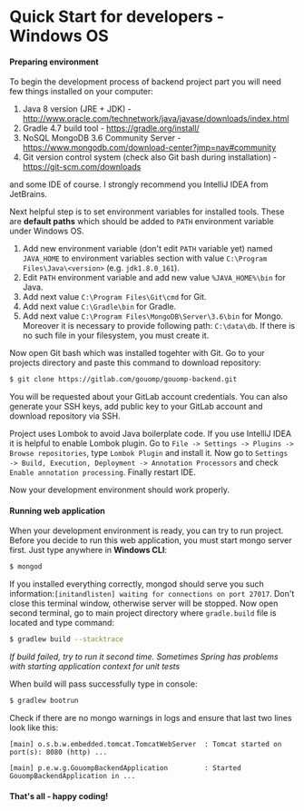 # Quick Start for developers - Windows OS

#### Preparing environment

To begin the development process of backend project part you will need few things installed on your computer:
1. Java 8 version (JRE + JDK) - http://www.oracle.com/technetwork/java/javase/downloads/index.html
2. Gradle 4.7 build tool - https://gradle.org/install/
3. NoSQL MongoDB 3.6 Community Server - https://www.mongodb.com/download-center?jmp=nav#community 
4. Git version control system (check also Git bash during installation) - https://git-scm.com/downloads

and some IDE of course. I strongly recommend you IntelliJ IDEA from JetBrains.

Next helpful step is to set environment variables for installed tools. These are **default paths** which should be added to `PATH` environment variable under Windows OS. 
1. Add new environment variable (don't edit `PATH` variable yet) named `JAVA_HOME` to environment variables section with value `C:\Program Files\Java\<version>` (e.g. `jdk1.8.0_161`).
2. Edit `PATH` environment variable and add new value `%JAVA_HOME%\bin` for Java.
2. Add next value `C:\Program Files\Git\cmd` for Git.
4. Add next value `C:\Gradle\bin` for Gradle.
5. Add next value `C:\Program Files\MongoDB\Server\3.6\bin` for Mongo. Moreover it is necessary to provide following path: `C:\data\db`. If there is no such file in your filesystem, you must create it.

Now open Git bash which was installed togehter with Git. Go to your projects directory and paste this command to download repository:
```sh
$ git clone https://gitlab.com/gouomp/gouomp-backend.git
```
You will be requested about your GitLab account credentials. You can also generate your SSH keys, add public key to your GitLab account and download repository via SSH. 

Project uses Lombok to avoid Java boilerplate code. If you use IntelliJ IDEA it is helpful to enable Lombok plugin. Go to `File -> Settings -> Plugins -> Browse repositories`, type `Lombok Plugin` and install it. Now go to `Settings -> Build, Execution, Deployment -> Annotation Processors` and check `Enable annotation processing`. Finally restart IDE.

Now your development environment should work properly.

#### Running web application
When your development environment is ready, you can try to run project. Before you decide to run this web application, you must start mongo server first. Just type anywhere in **Windows CLI**:
```sh
$ mongod
```
If you installed everything correctly, mongod should serve you such information:`[initandlisten] waiting for connections on port 27017`. Don't close this terminal window, otherwise server will be stopped. Now open second terminal, go to main project directory where `gradle.build` file is located and type command:
```sh
$ gradlew build --stacktrace
```
*If build failed, try to run it second time. Sometimes Spring has problems with starting application context for unit tests*

When build will pass successfully type in console:
```sh
$ gradlew bootrun
```
Check if there are no mongo warnings in logs and ensure that last two lines look like this:

`[main] o.s.b.w.embedded.tomcat.TomcatWebServer  : Tomcat started on port(s): 8080 (http) ...`

`[main] p.e.w.g.GouompBackendApplication         : Started GouompBackendApplication in ...`

#### That's all - happy coding!

